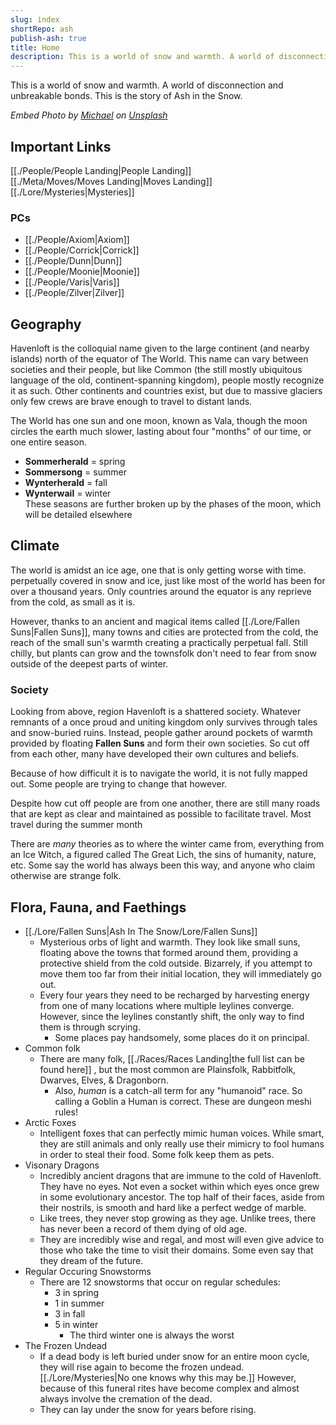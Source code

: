 ```yaml
---  
slug: index  
shortRepo: ash  
publish-ash: true  
title: Home  
description: This is a world of snow and warmth. A world of disconnection and unbreakable bonds. This is the story of Ash in the Snow.  
---  
```

This is a world of snow and warmth. A world of disconnection and unbreakable bonds. This is the story of Ash in the Snow.  
  
*Embed Photo by <a href="https://unsplash.com/@michael75?utm_content=creditCopyText&utm_medium=referral&utm_source=unsplash">Michael</a> on <a href="https://unsplash.com/photos/snow-covered-pine-tree-under-cloudy-sky-S4lRLPNs_P0?utm_content=creditCopyText&utm_medium=referral&utm_source=unsplash">Unsplash</a>*  
  
## Important Links  
[[./People/People Landing|People Landing]]  
[[./Meta/Moves/Moves Landing|Moves Landing]]  
[[./Lore/Mysteries|Mysteries]]  
  
### PCs  
- [[./People/Axiom|Axiom]]  
- [[./People/Corrick|Corrick]]  
- [[./People/Dunn|Dunn]]  
- [[./People/Moonie|Moonie]]  
- [[./People/Varis|Varis]]  
- [[./People/Zilver|Zilver]]  
  
  
## Geography  
Havenloft is the colloquial name given to the large continent (and nearby islands) north of the equator of The World. This name can vary between societies and their people, but like Common (the still mostly ubiquitous language of the old, continent-spanning kingdom), people mostly recognize it as such. Other continents and countries exist, but due to massive glaciers only few crews are brave enough to travel to distant lands.   
  
The World has one sun and one moon, known as Vala, though the moon circles the earth much slower, lasting about four "months" of our time, or one entire season.   
- **Sommerherald** = spring   
- **Sommersong** = summer   
- **Wynterherald** = fall   
- **Wynterwail** = winter   
These seasons are further broken up by the phases of the moon, which will be detailed elsewhere  
  
## Climate  
The world is amidst an ice age, one that is only getting worse with time.  perpetually covered in snow and ice, just like most of the world has been for over a thousand years. Only countries around the equator is any reprieve from the cold, as small as it is.  
  
However, thanks to an ancient and magical items called [[./Lore/Fallen Suns|Fallen Suns]], many towns and cities are protected from the cold, the reach of the small sun's warmth creating a practically perpetual fall. Still chilly, but plants can grow and the townsfolk don't need to fear from snow outside of the deepest parts of winter.  
  
### Society  
Looking from above, region Havenloft is a shattered society. Whatever remnants of a once proud and uniting kingdom only survives through tales and snow-buried ruins. Instead, people gather around pockets of warmth provided by floating **Fallen Suns** and form their own societies. So cut off from each other, many have developed their own cultures and beliefs.   
  
Because of how difficult it is to navigate the world, it is not fully mapped out. Some people are trying to change that however.  
  
Despite how cut off people are from one another, there are still many roads that are kept as clear and maintained as possible to facilitate travel. Most travel during the summer month  
  
There are *many* theories as to where the winter came from, everything from an Ice Witch, a figured called The Great Lich, the sins of humanity, nature, etc. Some say the world has always been this way, and anyone who claim otherwise are strange folk.  
  
## Flora, Fauna, and Faethings  
- [[./Lore/Fallen Suns|Ash In The Snow/Lore/Fallen Suns]]  
    - Mysterious orbs of light and warmth. They look like small suns, floating above the towns that formed around them, providing a protective shield from the cold outside. Bizarrely, if you attempt to move them too far from their initial location, they will immediately go out.  
    - Every four years they need to be recharged by harvesting energy from one of many locations where multiple leylines converge. However, since the leylines constantly shift, the only way to find them is through scrying.  
        - Some places pay handsomely, some places do it on principal.  
- Common folk  
    - There are many folk, [[./Races/Races Landing|the full list can be found here]] , but the most common are Plainsfolk, Rabbitfolk, Dwarves, Elves, & Dragonborn.   
        - Also, *human* is a catch-all term for any "humanoid" race. So calling a Goblin a Human is correct. These are dungeon meshi rules!  
- Arctic Foxes  
    - Intelligent foxes that can perfectly mimic human voices. While smart, they are still animals and only really use their mimicry to fool humans in order to steal their food. Some folk keep them as pets.  
- Visonary Dragons  
    - Incredibly ancient dragons that are immune to the cold of Havenloft. They have no eyes. Not even a socket within which eyes once grew in some evolutionary ancestor. The top half of their faces, aside from their nostrils, is smooth and hard like a perfect wedge of marble.   
    - Like trees, they never stop growing as they age. Unlike trees, there has never been a record of them dying of old age.  
    - They are incredibly wise and regal, and most will even give advice to those who take the time to visit their domains.  Some even say that they dream of the future.  
- Regular Occuring Snowstorms  
    - There are 12 snowstorms that occur on regular schedules:  
        - 3 in spring  
        - 1 in summer  
        - 3 in fall  
        - 5 in winter  
            - The third winter one is always the worst  
- The Frozen Undead  
    - If a dead body is left buried under snow for an entire moon cycle, they will rise again to become the frozen undead. [[./Lore/Mysteries|No one knows why this may be.]] However, because of this funeral rites have become complex and almost always involve the cremation of the dead.  
    - They can lay under the snow for years before rising.  
  
 